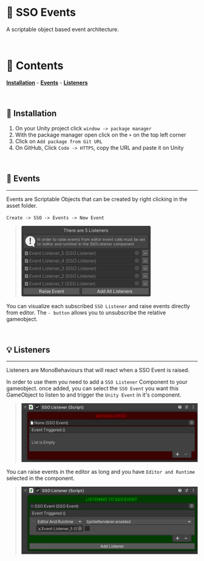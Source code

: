 # **📢 SSO Events**
A scriptable object based event architecture.

<br>

# **📑 Contents**
[**Installation**](#installation) - [**Events**](#events) - [**Listeners**](#💡-listeners)

<br>

## **💾 Installation**


1. On your Unity project click `window -> package manager`
2. With the package manager open click on the `+` on the top left corner
3. Click on  `Add package from Git URL`
4. On GitHub, Click `Code -> HTTPS`, copy the URL and paste it on Unity

<br>

## **📣 Events**
---
Events are Scriptable Objects that can be created by right clicking in the asset folder.

`Create -> SSO -> Events -> New Event`

> ![img](README/icons/evt_full.png)

You can visualize each subscribed `SSO Listener` and raise events directly from editor.
The `- button` allows you to unsubscribe the relative gameobject.

<br>

## **💡 Listeners**
---
Listeners are MonoBehaviours that will react when a SSO Event is raised.

In order to use them you need to add a `SSO Listener` Component to your gameobject.
once added, you can select the `SSO Event` you want this GameObject to listen to and trigger the `Unity Event` in it's component.

> ![img](README/icons/listener_empty.png)

You can raise events in the editor as long and you have `Editor and Runtime` selected in the component.

> ![img](README/icons/listener_full.png)